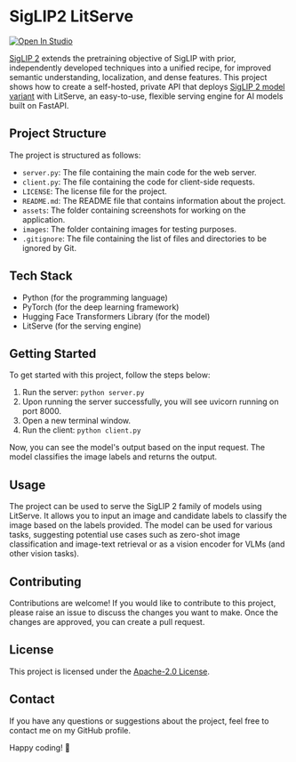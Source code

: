 # SigLIP2 LitServe

[![Open In Studio](https://pl-bolts-doc-images.s3.us-east-2.amazonaws.com/app-2/studio-badge.svg)](https://lightning.ai/sitammeur/studios/deploy-paligemma-2-mix-vision-language-model)

[SigLIP 2](https://huggingface.co/collections/google/siglip2-67b5dcef38c175486e240107) extends the pretraining objective of SigLIP with prior, independently developed techniques into a unified recipe, for improved semantic understanding, localization, and dense features. This project shows how to create a self-hosted, private API that deploys [SigLIP 2 model variant](https://huggingface.co/google/siglip2-so400m-patch14-384) with LitServe, an easy-to-use, flexible serving engine for AI models built on FastAPI.

## Project Structure

The project is structured as follows:

- `server.py`: The file containing the main code for the web server.
- `client.py`: The file containing the code for client-side requests.
- `LICENSE`: The license file for the project.
- `README.md`: The README file that contains information about the project.
- `assets`: The folder containing screenshots for working on the application.
- `images`: The folder containing images for testing purposes.
- `.gitignore`: The file containing the list of files and directories to be ignored by Git.

## Tech Stack

- Python (for the programming language)
- PyTorch (for the deep learning framework)
- Hugging Face Transformers Library (for the model)
- LitServe (for the serving engine)

## Getting Started

To get started with this project, follow the steps below:

1. Run the server: `python server.py`
2. Upon running the server successfully, you will see uvicorn running on port 8000.
3. Open a new terminal window.
4. Run the client: `python client.py`

Now, you can see the model's output based on the input request. The model classifies the image labels and returns the output.

## Usage

The project can be used to serve the SigLIP 2 family of models using LitServe. It allows you to input an image and candidate labels to classify the image based on the labels provided. The model can be used for various tasks, suggesting potential use cases such as zero-shot image classification and image-text retrieval or as a vision encoder for VLMs (and other vision tasks).

## Contributing

Contributions are welcome! If you would like to contribute to this project, please raise an issue to discuss the changes you want to make. Once the changes are approved, you can create a pull request.

## License

This project is licensed under the [Apache-2.0 License](LICENSE).

## Contact

If you have any questions or suggestions about the project, feel free to contact me on my GitHub profile.

Happy coding! 🚀
